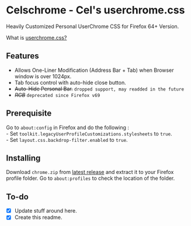 # Celschrome - Cel's userchrome.css   

Heavily Customized Personal UserChrome CSS for Firefox 64+ Version.

What is [userchrome.css?](https://www.userchrome.org/)

## Features

- Allows One-Liner Modification (Address Bar + Tab) when Browser window is over 1024px.
- Tab focus control with auto-hide close button.
- ~~Auto-Hide Personal Bar.~~ `dropped support, may readded in the future`
- ~~*RGB*~~ `deprecated since Firefox v69`

## Prerequisite 
Go to `about:config` in Firefox and do the following :  
	- Set `toolkit.legacyUserProfileCustomizations.stylesheets` to `true`.   
	- Set `layout.css.backdrop-filter.enabled` to `true`.  

## Installing
Download `chrome.zip` from [latest release](github.com\koushiroue\celschrome\release) and extract it to your Firefox profile folder.
Go to `about:profiles` to check the location of the folder.

## To-do
- [x] Update stuff around here.  
- [x] Create this readme.
